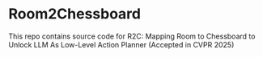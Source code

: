 # Room2Chessboard
This repo contains source code for R2C: Mapping Room to Chessboard to Unlock LLM As Low-Level Action Planner (Accepted in CVPR 2025)
